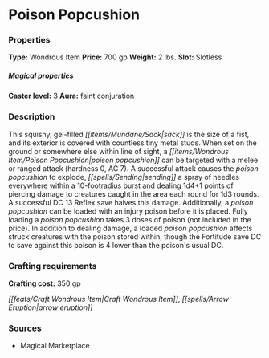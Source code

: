﻿---
Title: "Poison Popcushion"
Type: "Wondrous Item"
Price: "700 gp"
Weight: "2 lbs."
Slot: "Slotless"
Caster level: "3"
Aura: "faint conjuration"
Description: |
  "This squishy, gel-filled sack is the size of a fist, and its exterior is covered with countless tiny metal studs. When set on the ground or somewhere else within line of sight, a _poison popcushion_ can be targeted with a melee or ranged attack (hardness 0, AC 7). A successful attack causes the _poison popcushion_ to explode, sending a spray of needles everywhere within a 10-footradius burst and dealing 1d4+1 points of piercing damage to creatures caught in the area each round for 1d3 rounds. A successful DC 13 Reflex save halves this damage. Additionally, a _poison popcushion_ can be loaded with an injury poison before it is placed. Fully loading a _poison popcushion_ takes 3 doses of poison (not included in the price). In addition to dealing damage, a loaded _poison popcushion_ affects struck creatures with the poison stored within, though the Fortitude save DC to save against this poison is 4 lower than the poison's usual DC."
Crafting cost: "350 gp"
Sources: "['Magical Marketplace']"
---

# Poison Popcushion

### Properties

**Type:** Wondrous Item **Price:** 700 gp **Weight:** 2 lbs. **Slot:** Slotless

##### Magical properties

**Caster level:** 3 **Aura:** faint conjuration

### Description

This squishy, gel-filled _[[items/Mundane/Sack|sack]]_ is the size of a fist, and its exterior is covered with countless tiny metal studs. When set on the ground or somewhere else within line of sight, a _[[items/Wondrous Item/Poison Popcushion|poison popcushion]]_ can be targeted with a melee or ranged attack (hardness 0, AC 7). A successful attack causes the _poison popcushion_ to explode, _[[spells/Sending|sending]]_ a spray of needles everywhere within a 10-footradius burst and dealing 1d4+1 points of piercing damage to creatures caught in the area each round for 1d3 rounds. A successful DC 13 Reflex save halves this damage. Additionally, a _poison popcushion_ can be loaded with an injury poison before it is placed. Fully loading a _poison popcushion_ takes 3 doses of poison (not included in the price). In addition to dealing damage, a loaded _poison popcushion_ affects struck creatures with the poison stored within, though the Fortitude save DC to save against this poison is 4 lower than the poison's usual DC.

### Crafting requirements

**Crafting cost:** 350 gp

_[[feats/Craft Wondrous Item|Craft Wondrous Item]]_, _[[spells/Arrow Eruption|arrow eruption]]_

### Sources

* Magical Marketplace